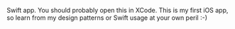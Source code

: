 Swift app. You should probably open this in XCode. This is my first iOS app, so learn from my design patterns or Swift usage at your own peril :-)
